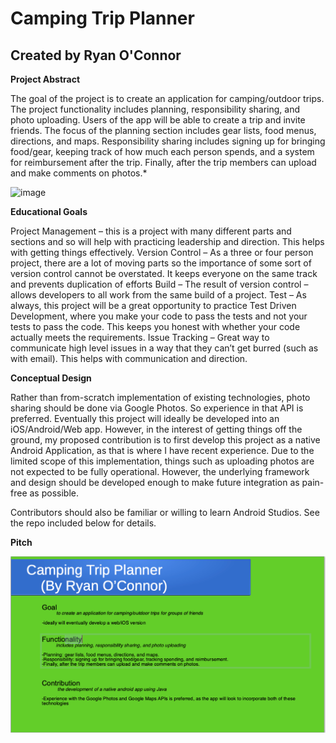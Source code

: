 # Camping Trip Planner 
## Created by Ryan O'Connor

**Project Abstract**

The goal of the project is to create an application for camping/outdoor trips. The project 
functionality includes planning, responsibility sharing, and photo uploading. Users of the app 
will be able to create a trip and invite friends. The focus of the planning section includes gear lists, food menus, directions, and maps. Responsibility sharing includes signing up for bringing food/gear, keeping track of how much each person spends, and a system for reimbursement after the trip. Finally, after the trip members can upload and make comments on photos.*

![image](https://user-images.githubusercontent.com/59928691/94636629-7d4c2880-02a3-11eb-9d62-2286958d5d67.png)

**Educational Goals**

Project Management – this is a project with many different parts and sections and so will help with practicing leadership and direction. This helps with getting things effectively.
	Version Control – As a three or four person project, there are a lot of moving parts so the importance of some sort of version control cannot be overstated. It keeps everyone on the same track and prevents duplication of efforts
	Build – The result of version control – allows developers to all work from the same build of a project.
	Test – As always, this project will be a great opportunity to practice Test Driven Development, where you make your code to pass the tests and not your tests to pass the code. This keeps you honest with whether your code actually meets the requirements.
	Issue Tracking – Great way to communicate high level issues in a way that they can’t get burred (such as with email). This helps with communication and direction.

**Conceptual Design**

Rather than from-scratch implementation of existing technologies, photo sharing should be done via Google Photos. So experience in that API is preferred. Eventually this project will ideally be developed into an iOS/Android/Web app. However, in the interest of getting things off the ground, my proposed contribution is to first develop this project as a native Android Application, as that is where I have recent experience. Due to the limited scope of this implementation, things such as uploading photos are not expected to be fully operational. However, the underlying framework and design should be developed enough to make future integration as pain-free as possible.

Contributors should also be familiar or willing to learn Android Studios. See the repo included below for details.

**Pitch**

![image](https://github.com/ryan-SWE/CampingTripPlanner/blob/master/pitch.png)

